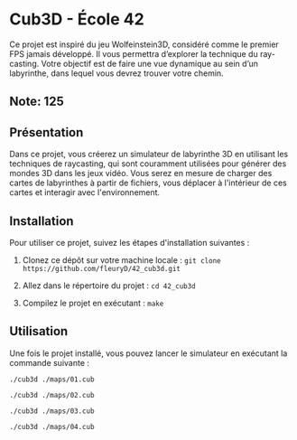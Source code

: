# Cub3D - École 42

Ce projet est inspiré du jeu Wolfeinstein3D, considéré comme le premier FPS
jamais développé. Il vous permettra d’explorer la technique du ray-casting. Votre objectif
est de faire une vue dynamique au sein d’un labyrinthe, dans lequel vous devrez trouver
votre chemin.

## Note: 125

## Présentation

Dans ce projet, vous créerez un simulateur de labyrinthe 3D en utilisant les techniques de raycasting, qui sont couramment utilisées pour générer des mondes 3D dans les jeux vidéo. Vous serez en mesure de charger des cartes de labyrinthes à partir de fichiers, vous déplacer à l'intérieur de ces cartes et interagir avec l'environnement.

## Installation

Pour utiliser ce projet, suivez les étapes d'installation suivantes :

1. Clonez ce dépôt sur votre machine locale : `git clone https://github.com/fleuryD/42_cub3d.git`

2. Allez dans le répertoire du projet : `cd 42_cub3d`

3. Compilez le projet en exécutant : `make`

## Utilisation

Une fois le projet installé, vous pouvez lancer le simulateur en exécutant la commande suivante :

`./cub3d ./maps/01.cub`

`./cub3d ./maps/02.cub`

`./cub3d ./maps/03.cub`

`./cub3d ./maps/04.cub`
